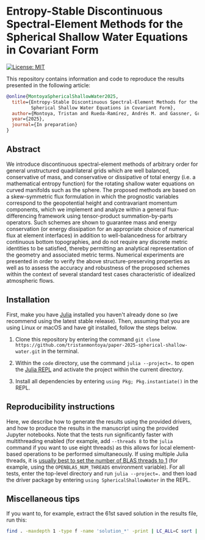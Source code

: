 # Entropy-Stable Discontinuous Spectral-Element Methods for the Spherical Shallow Water Equations in Covariant Form

[![License: MIT](https://img.shields.io/badge/License-MIT-success.svg)](https://opensource.org/licenses/MIT)

This repository contains information and code to reproduce the results presented in the following article:
```bibtex
@online{MontoyaSphericalShallowWater2025,
  title={Entropy-Stable Discontinuous Spectral-Element Methods for the 
         Spherical Shallow Water Equations in Covariant Form},
  author={Montoya, Tristan and Rueda-Ramírez, Andrés M. and Gassner, Gregor J.},
  year={2025},
  journal={In preparation}
}
```

## Abstract
We introduce discontinuous spectral-element methods of arbitrary order for general unstructured quadrilateral grids which are well balanced, conservative of mass, and conservative or dissipative of total energy (i.e. a mathematical entropy function) for the rotating shallow water equations on curved manifolds such as the sphere. The proposed methods are based on a skew-symmetric flux formulation in which the prognostic variables correspond to the geopotential height and contravariant momentum components, which we implement and analyze within a general flux-differencing framework using tensor-product summation-by-parts operators. Such schemes are shown to guarantee mass and energy conservation (or energy dissipation for an appropriate choice of numerical flux at element interfaces) in addition to well-balancedness for arbitrary continuous bottom topographies, and do not require any discrete metric identities to be satisfied, thereby permitting an analytical representation of the geometry and associated metric terms. Numerical experiments are presented in order to verify the above structure-preserving properties as well as to assess the accuracy and robustness of the proposed schemes within the context of several standard test cases characteristic of idealized atmospheric flows.

## Installation
First, make you have [Julia](https://julialang.org/downloads/) installed you haven't already done so (we recommend using the latest stable release). Then, assuming that you are using Linux or macOS and have git installed, follow the steps below.

1. Clone this repository by entering the command `git clone https://github.com/tristanmontoya/paper-2025-spherical-shallow-water.git` in the terminal.

2. Within the `code` directory, use the command `julia --project=.` to open the [Julia REPL](https://docs.julialang.org/en/v1/stdlib/REPL/) and activate the project within the current directory. 

3. Install all dependencies by entering `using Pkg; Pkg.instantiate()` in the REPL.

## Reproducibility instructions
Here, we describe how to generate the results using the provided drivers, and how to produce the results in the manuscript using the provided Jupyter notebooks. Note that the tests run significantly faster with multithreading enabled (for example, add `--threads 8` to the `julia` command if you want to use eight threads) as this allows for local element-based operations to be performed simultaneously. If using multiple Julia threads, it is [usually best to set the number of BLAS threads to 1](https://carstenbauer.github.io/ThreadPinning.jl/dev/explanations/blas/) (for example, using the `OPENBLAS_NUM_THREADS` environment variable). For all tests, enter the top-level directory and run `julia --project=.` and then load the driver package by entering `using SphericalShallowWater` in the REPL.

## Miscellaneous tips 

If you want to, for example, extract the 61st saved solution in the results file, run this:
```bash
find . -maxdepth 1 -type f -name 'solution_*' -print | LC_ALL=C sort | sed -n "61p"
```

